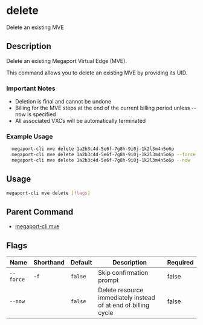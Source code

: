 # delete

Delete an existing MVE

## Description

Delete an existing Megaport Virtual Edge (MVE).

This command allows you to delete an existing MVE by providing its UID.

### Important Notes
  - Deletion is final and cannot be undone
  - Billing for the MVE stops at the end of the current billing period unless --now is specified
  - All associated VXCs will be automatically terminated

### Example Usage

```sh
  megaport-cli mve delete 1a2b3c4d-5e6f-7g8h-9i0j-1k2l3m4n5o6p
  megaport-cli mve delete 1a2b3c4d-5e6f-7g8h-9i0j-1k2l3m4n5o6p --force
  megaport-cli mve delete 1a2b3c4d-5e6f-7g8h-9i0j-1k2l3m4n5o6p --now
```

## Usage

```sh
megaport-cli mve delete [flags]
```


## Parent Command

* [megaport-cli mve](megaport-cli_mve.md)
## Flags

| Name | Shorthand | Default | Description | Required |
|------|-----------|---------|-------------|----------|
| `--force` | `-f` | `false` | Skip confirmation prompt | false |
| `--now` |  | `false` | Delete resource immediately instead of at end of billing cycle | false |

